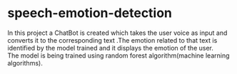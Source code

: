 # speech-emotion-detection
In this project a ChatBot is created which takes the user voice as input and converts it to the corresponding text .The emotion related to that text is identified by the model trained and it displays the emotion of the user. <br> The model is being trained using random forest algorithm(machine learning algorithms).
